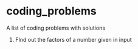 # coding_problems
A list of coding problems with solutions

1) FInd out the factors of a number given in input
